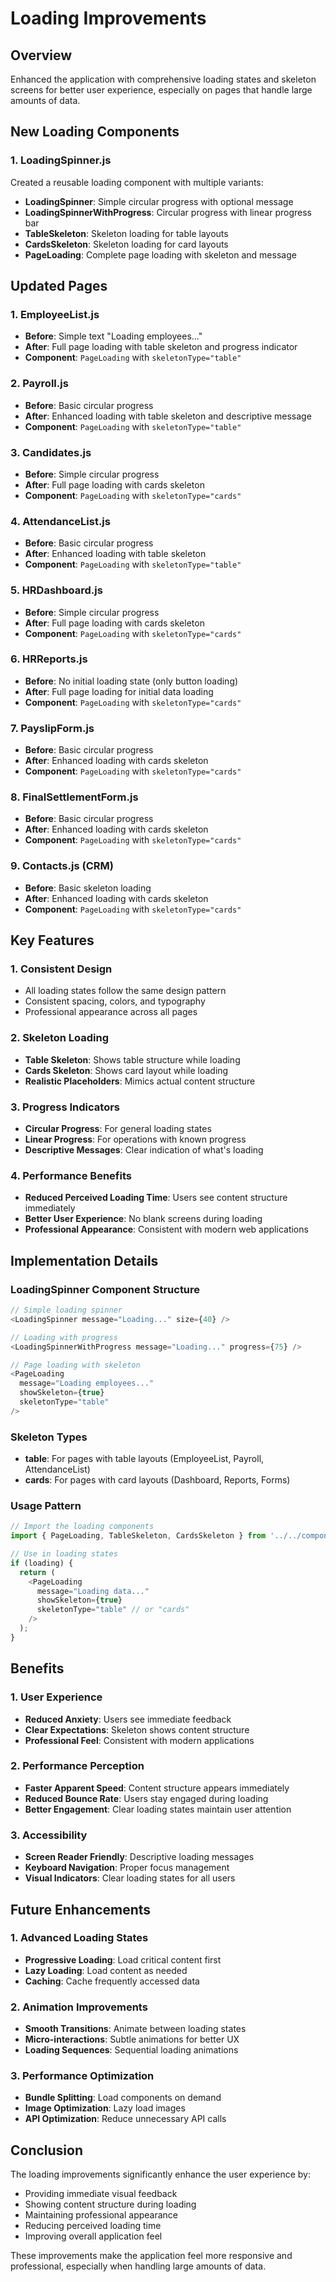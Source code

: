 # Loading Improvements

## Overview
Enhanced the application with comprehensive loading states and skeleton screens for better user experience, especially on pages that handle large amounts of data.

## New Loading Components

### 1. LoadingSpinner.js
Created a reusable loading component with multiple variants:

- **LoadingSpinner**: Simple circular progress with optional message
- **LoadingSpinnerWithProgress**: Circular progress with linear progress bar
- **TableSkeleton**: Skeleton loading for table layouts
- **CardsSkeleton**: Skeleton loading for card layouts
- **PageLoading**: Complete page loading with skeleton and message

## Updated Pages

### 1. EmployeeList.js
- **Before**: Simple text "Loading employees..."
- **After**: Full page loading with table skeleton and progress indicator
- **Component**: `PageLoading` with `skeletonType="table"`

### 2. Payroll.js
- **Before**: Basic circular progress
- **After**: Enhanced loading with table skeleton and descriptive message
- **Component**: `PageLoading` with `skeletonType="table"`

### 3. Candidates.js
- **Before**: Simple circular progress
- **After**: Full page loading with cards skeleton
- **Component**: `PageLoading` with `skeletonType="cards"`

### 4. AttendanceList.js
- **Before**: Basic circular progress
- **After**: Enhanced loading with table skeleton
- **Component**: `PageLoading` with `skeletonType="table"`

### 5. HRDashboard.js
- **Before**: Simple circular progress
- **After**: Full page loading with cards skeleton
- **Component**: `PageLoading` with `skeletonType="cards"`

### 6. HRReports.js
- **Before**: No initial loading state (only button loading)
- **After**: Full page loading for initial data loading
- **Component**: `PageLoading` with `skeletonType="cards"`

### 7. PayslipForm.js
- **Before**: Basic circular progress
- **After**: Enhanced loading with cards skeleton
- **Component**: `PageLoading` with `skeletonType="cards"`

### 8. FinalSettlementForm.js
- **Before**: Basic circular progress
- **After**: Enhanced loading with cards skeleton
- **Component**: `PageLoading` with `skeletonType="cards"`

### 9. Contacts.js (CRM)
- **Before**: Basic skeleton loading
- **After**: Enhanced loading with cards skeleton
- **Component**: `PageLoading` with `skeletonType="cards"`

## Key Features

### 1. Consistent Design
- All loading states follow the same design pattern
- Consistent spacing, colors, and typography
- Professional appearance across all pages

### 2. Skeleton Loading
- **Table Skeleton**: Shows table structure while loading
- **Cards Skeleton**: Shows card layout while loading
- **Realistic Placeholders**: Mimics actual content structure

### 3. Progress Indicators
- **Circular Progress**: For general loading states
- **Linear Progress**: For operations with known progress
- **Descriptive Messages**: Clear indication of what's loading

### 4. Performance Benefits
- **Reduced Perceived Loading Time**: Users see content structure immediately
- **Better User Experience**: No blank screens during loading
- **Professional Appearance**: Consistent with modern web applications

## Implementation Details

### LoadingSpinner Component Structure
```javascript
// Simple loading spinner
<LoadingSpinner message="Loading..." size={40} />

// Loading with progress
<LoadingSpinnerWithProgress message="Loading..." progress={75} />

// Page loading with skeleton
<PageLoading 
  message="Loading employees..." 
  showSkeleton={true}
  skeletonType="table"
/>
```

### Skeleton Types
- **table**: For pages with table layouts (EmployeeList, Payroll, AttendanceList)
- **cards**: For pages with card layouts (Dashboard, Reports, Forms)

### Usage Pattern
```javascript
// Import the loading components
import { PageLoading, TableSkeleton, CardsSkeleton } from '../../components/LoadingSpinner';

// Use in loading states
if (loading) {
  return (
    <PageLoading 
      message="Loading data..." 
      showSkeleton={true}
      skeletonType="table" // or "cards"
    />
  );
}
```

## Benefits

### 1. User Experience
- **Reduced Anxiety**: Users see immediate feedback
- **Clear Expectations**: Skeleton shows content structure
- **Professional Feel**: Consistent with modern applications

### 2. Performance Perception
- **Faster Apparent Speed**: Content structure appears immediately
- **Reduced Bounce Rate**: Users stay engaged during loading
- **Better Engagement**: Clear loading states maintain user attention

### 3. Accessibility
- **Screen Reader Friendly**: Descriptive loading messages
- **Keyboard Navigation**: Proper focus management
- **Visual Indicators**: Clear loading states for all users

## Future Enhancements

### 1. Advanced Loading States
- **Progressive Loading**: Load critical content first
- **Lazy Loading**: Load content as needed
- **Caching**: Cache frequently accessed data

### 2. Animation Improvements
- **Smooth Transitions**: Animate between loading states
- **Micro-interactions**: Subtle animations for better UX
- **Loading Sequences**: Sequential loading animations

### 3. Performance Optimization
- **Bundle Splitting**: Load components on demand
- **Image Optimization**: Lazy load images
- **API Optimization**: Reduce unnecessary API calls

## Conclusion

The loading improvements significantly enhance the user experience by:
- Providing immediate visual feedback
- Showing content structure during loading
- Maintaining professional appearance
- Reducing perceived loading time
- Improving overall application feel

These improvements make the application feel more responsive and professional, especially when handling large amounts of data. 